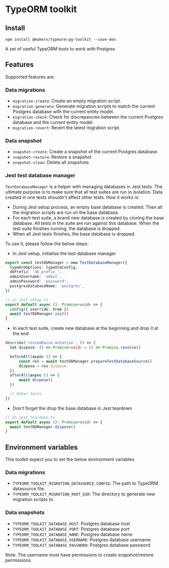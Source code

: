 # TypeORM toolkit

## Install
```
npm install @makerx/typeorm-pg-toolkit --save-dev
```
A set of useful TypeORM tools to work with Postgres

## Features
Supported features are:

### Data migrations
- `migration-create`: Create an empty migration script.
- `migration-generate`: Generate migration scripts to match the current Postgres database with the current entity model.
- `migration-check`: Check for discrepancies between the current Postgres database and the current entity model.
- `migration-revert`: Revert the latest migration script.

### Data snapshot
- `snapshot-create`: Create a snapshot of the current Postgres database.
- `snapshot-restore`: Restore a snapshot
- `snapshot-clean`: Delete all snapshots

### Jest test database manager
`TestDatabaseManager` is a helper with managing databases in Jest tests.
The ultimate purpose is to make sure that all test suites are run in isolation.
Data created in one tests shouldn't affect other tests.
How it works is:
- During Jest setup process, an empty base database is created. Then all the migration scripts are run on the base database.
- For each test suite, a brand new database is created by cloning the base database. All tests in the suite are run against this database.
  When the test suite finishes running, the database is dropped.
- When all Jest tests finishes, the base database is dropped.

To use it, please follow the below steps:

- In Jest setup, initialise the test database manager
```typescript
export const testDbManager = new TestDatabaseManager({
  typeOrmOptions: typeOrmConfig,
  dbPrefix: 'db_prefix_',
  adminUsername: 'admin',
  adminPassword: 'password',
  postgresDatabaseName: 'postgres',
})

// in jest.setup,ts
export default async (): Promise<void> => {
  config({ override: true })
  await testDbManager.init()
}
```
- In each test suite, create new database at the beginning and drop it at the end
```typescript
describe('reviewRaise mutation', () => {
  let dispose: () => Promise<void> = () => Promise.resolve()

  beforeAll(async () => {
      const res = await testDbManager.prepareTestDatabaseSource()
      dispose = res.dispose
  })
  afterAll(async () => {
      await dispose()
  })

  // Other tests
})
```
- Don't forget the drop the base database in Jest teardown
```typescript
// In jest.teardown.ts
export default async (): Promise<void> => {
  await testDbManager.dispose()
}
```

## Environment variables
This toolkit expect you to set the below environment variables

### Data migrations
- `TYPEORM_TOOLKIT_MIGRATION_DATASOURCE_CONFIG`: The path to TypeORM datasource file.
- `TYPEORM_TOOLKIT_MIGRATION_ROOT_DIR`: The directory to generate new migration scripts to.

### Data snapshots
- `TYPEORM_TOOLKIT_DATABASE_HOST`: Postgres database host
- `TYPEORM_TOOLKIT_DATABASE_PORT`: Postgres database port
- `TYPEORM_TOOLKIT_DATABASE_NAME`: Postgres database name
- `TYPEORM_TOOLKIT_DATABASE_USERNAME`: Postgres database username
- `TYPEORM_TOOLKIT_DATABASE_PASSWORD`: Postgres database password

Note: The username must have permissions to create snapshot/restore permissions.
